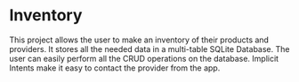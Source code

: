 # Inventory

This project allows the user to make an inventory of their products and providers.
It stores all the needed data in a multi-table SQLite Database.
The user can easily perform all the CRUD operations on the database.
Implicit Intents make it easy to contact the provider from the app.
